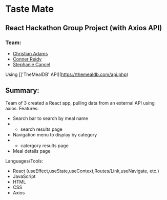 # Taste Mate

## React Hackathon Group Project (with Axios API)
### Team:
- [Christian Adams](https://github.com/connorreidy1)
- [Conner Reidy](https://github.com/Zekkune)
- [Stephanie Cancel](https://github.com/persefy)

Using []'TheMealDB' API](https://themealdb.com/api.php)

## Summary:
Team of 3 created a React app, pulling data from an external API using axios.
Features:
- Search bar to search by meal name
- - search results page
- Navigation menu to display by category
- - catergory results page
- Meal details page

Languages/Tools:
- React (useEffect,useState,useContext,Routes/Link,useNavigate, etc.)
- JavaScript
- HTML
- CSS
- Axios